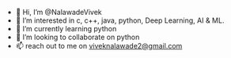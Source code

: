 - 👋 Hi, I’m @NalawadeVivek
- 👀 I’m interested in c, c++, java, python, Deep Learning, AI & ML. 
- 🌱 I’m currently learning python
- 💞️ I’m looking to collaborate on python
- 📫 reach out to me on viveknalawade2@gmail.com

<!---
NalawadeVivek/NalawadeVivek is a ✨ special ✨ repository because its `README.md` (this file) appears on your GitHub profile.
You can click the Preview link to take a look at your changes.
--->
